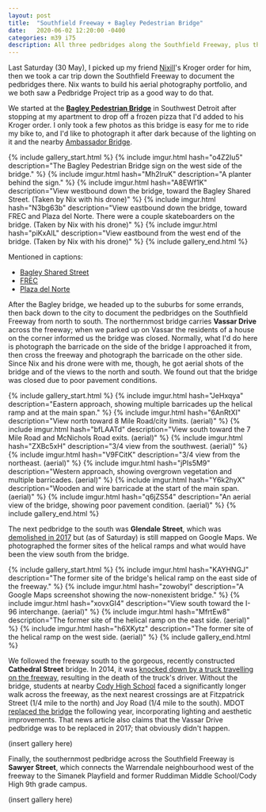 ```yaml
---
layout: post
title:  "Southfield Freeway + Bagley Pedestrian Bridge"
date:   2020-06-02 12:20:00 -0400
categories: m39 i75
description: All three pedbridges along the Southfield Freeway, plus the Bagley Pedestrian Bridge
---
```


Last Saturday (30 May), I picked up my friend [Nixill]'s Kroger order for him, 
then we took a car trip down the Southfield Freeway to document the pedbridges 
there. Nix wants to build his aerial photography portfolio, and we both saw a 
Pedbridge Project trip as a good way to do that.

[Nixill]: https://twitter.com/ShadowFoxNixill

<!-- fold -->

We started at the **[Bagley Pedestrian Bridge]** in Southwest Detroit after stopping 
at my apartment to drop off a frozen pizza that I'd added to his Kroger order. 
I only took a few photos as this bridge is easy for me to ride my bike to, and 
I'd like to photograph it after dark because of the lighting on it and the 
nearby [Ambassador Bridge].

[Bagley Pedestrian Bridge]: https://inhabitat.com/bagley-pedestrian-bridge-in-detroit-provides-safe-access-to-canada/
[Ambassador Bridge]: https://en.wikipedia.org/wiki/Ambassador_Bridge

{% include gallery_start.html %}
{% include imgur.html 
  hash="o4Z2Iu5" 
  description="The Bagley Pedestrian Bridge sign on the west side of the bridge." %}
{% include imgur.html 
  hash="Mh2lruK" 
  description="A planter behind the sign." %}
{% include imgur.html
  hash="A8EWf1K"
  description="View westbound down the bridge, toward the Bagley Shared Street. (Taken by Nix with his drone)" %}
{% include imgur.html 
  hash="N3bg63b"
  description="View eastbound down the bridge, toward FREC and Plaza del Norte. There were a couple skateboarders on the bridge. (Taken by Nix with his drone)" %}
{% include imgur.html 
  hash="piKxAlL" 
  description="View eastbound from the west end of the bridge. (Taken by Nix with his drone)" %}
{% include gallery_end.html %}

Mentioned in captions:

 * [Bagley Shared Street](https://detroit.curbed.com/2020/1/16/21068713/bagley-street-mexicantown-detroit-shared-street)
 * [FREC](https://www.fordfund.org/FRECSouthwest)
 * [Plaza del Norte](https://www.facebook.com/pages/Plaza-Del-Norte/115952085132134)

After the Bagley bridge, we headed up to the suburbs for some errands, then back 
down to the city to document the pedbridges on the Southfield Freeway from north 
to south. The northernmost bridge carries **Vassar Drive** across the freeway; when 
we parked up on Vassar the residents of a house on the corner informed us the 
bridge was closed. Normally, what I'd do here is photograph the barricade on the 
side of the bridge I approached it from, then cross the freeway and photograph 
the barricade on the other side. Since Nix and his drone were with me, though, 
he got aerial shots of the bridge and of the views to the north and south. We 
found out that the bridge was closed due to poor pavement conditions. 

{% include gallery_start.html %}
{% include imgur.html 
  hash="JeHxqya" 
  description="Eastern approach, showing multiple barricades up the helical ramp and at the main span." %}
{% include imgur.html 
  hash="6AnRtXI" 
  description="View north toward 8 Mile Road/city limits. (aerial)" %}
{% include imgur.html
  hash="bfLAATd"
  description="View south toward the 7 Mile Road and McNichols Road exits. (aerial)" %}
{% include imgur.html 
  hash="ZXBc5xH" 
  description="3/4 view from the southwest. (aerial)" %}
{% include imgur.html
  hash="V9FCitK"
  description="3/4 view from the northeast. (aerial)" %}
{% include imgur.html 
  hash="jPIs5M9"
  description="Western approach, showing overgrown vegetation and multiple barricades. (aerial)" %}
{% include imgur.html 
  hash="Y6k2hyX" 
  description="Wooden and wire barricade at the start of the main span. (aerial)" %}
{% include imgur.html 
  hash="q6jZS54" 
  description="An aerial view of the bridge, showing poor pavement condition. (aerial)" %}
{% include gallery_end.html %}

The next pedbridge to the south was **Glendale Street**, which was [demolished in 2017] 
but (as of Saturday) is still mapped on Google Maps. 
We photographed the former sites of the helical ramps and what would have been 
the view south from the bridge.

[demolished in 2017]: https://www.michigan.gov/mdot/0,4616,7-151--452003--,00.html

{% include gallery_start.html %}
{% include imgur.html 
  hash="KAYHNGJ" 
  description="The former site of the bridge's helical ramp on the east side of the freeway." %}
{% include imgur.html 
  hash="zowobyI" 
  description="A Google Maps screenshot showing the now-nonexistent bridge." %}
{% include imgur.html
  hash="xovxGI4"
  description="View south toward the I-96 interchange. (aerial)" %}
{% include imgur.html 
  hash="MfrtEw8" 
  description="The former site of the helical ramp on the east side. (aerial)" %}
{% include imgur.html
  hash="h6XKytz"
  description="The former site of the helical ramp on the west side. (aerial)" %}
{% include gallery_end.html %}

We followed the freeway south to the gorgeous, recently constructed **Cathedral Street** 
bridge. In 2014, it was [knocked down by a truck travelling on the freeway], 
resulting in the death of the truck's driver. Without the bridge, students at 
nearby [Cody High School] faced a significantly longer walk across the freeway, 
as the next nearest crossings are at Fitzpatrick Street (1/4 mile to the north)
and Joy Road (1/4 mile to the south). MDOT [replaced the bridge] the following 
year, incorporating lighting and aesthetic improvements. That news article 
also claims that the Vassar Drive pedbridge was to be replaced in 2017; 
that obviously didn't happen.

[knocked down by a truck travelling on the freeway]: https://www.freep.com/story/news/local/michigan/detroit/2014/09/26/southfield-freeway-pedestrian-bridge-collapse/16252769/
[Cody High School]: https://www.detroitk12.org/Cody
[replaced the bridge]: https://www.detroitnews.com/story/news/local/detroit-city/2015/09/25/mdot-replacing-southfield-freeway-pedestrian-bridges/72792010/

(insert gallery here)

Finally, the southernmost pedbridge across the Southfield Freeway is **Sawyer Street**, 
which connects the Warrendale neighbourhood west of the freeway to the Simanek Playfield and 
former Ruddiman Middle School/Cody High 9th grade campus.

(insert gallery here)